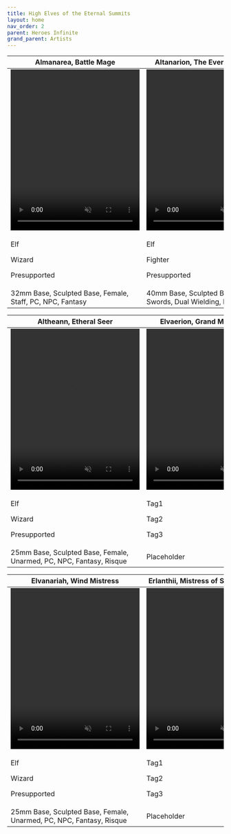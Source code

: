```yaml
---
title: High Elves of the Eternal Summits
layout: home
nav_order: 2
parent: Heroes Infinite
grand_parent: Artists
---
```


<table>
  <thead>
    <tr>
      <th>Almanarea, Battle Mage</th>
      <th>Altanarion, The Ever Reborn King</th>
    </tr>
  </thead>
  <tbody>
    <tr>
      <td>
        <a href="https://github.com/Exitalterego/tfistls/raw/main/assets/webm/infiniteheroes/highelves/Altanarion.webm" target="_blank">
          <video width='300' height='375' preload='auto' autoplay muted loop controlsList="nodownload">
            <source src="https://github.com/Exitalterego/tfistls/raw/main/assets/webm/infiniteheroes/highelves/Almanarea.webm" type="video/webm; codecs=vp8, vorbis">
          </video>  
        </a>
      </td>
      <td>
        <video width='300' height='375' preload='auto' autoplay muted loop>
          <source src="https://github.com/Exitalterego/tfistls/raw/main/assets/webm/infiniteheroes/highelves/Altanarion.webm" type="video/webm; codecs=vp8, vorbis">
        </video>        
      </td>
    </tr>
    <tr>
      <td>
        <p class="label label-green">Elf</p>
        <p class="label label-yellow">Wizard</p>
        <p class="label label-red">Presupported</p>
      </td>
      <td>
        <p class="label label-green">Elf</p>
        <p class="label label-yellow">Fighter</p>
        <p class="label label-red">Presupported</p>
      </td>
    </tr>
    <tr>
      <td>32mm Base, Sculpted Base, Female, Staff, PC, NPC, Fantasy</td>
      <td>40mm Base, Sculpted Base, Male, Swords, Dual Wielding, NPC, Fantasy</td>
    </tr>
  </tbody>
</table>

<table>
  <thead>
    <tr>
      <th>Altheann, Etheral Seer</th>
      <th>Elvaerion, Grand Master Mage</th>
    </tr>
  </thead>
  <tbody>
    <tr>
      <td>
        <video width='300' height='375' preload='auto' autoplay muted loop>
          <source src="https://github.com/Exitalterego/tfistls/raw/main/assets/webm/infiniteheroes/highelves/Altheann.webm" type="video/webm; codecs=vp8, vorbis">
        </video>
      </td>
      <td>
        <video width='300' height='375' preload='auto' autoplay muted loop>
          <source src="https://github.com/Exitalterego/tfistls/raw/main/assets/webm/infiniteheroes/highelves/Elvaerion.webm" type="video/webm; codecs=vp8, vorbis">
        </video>
      </td>
    </tr>
    <tr>
      <td>
        <p class="label label-green">Elf</p>
        <p class="label label-yellow">Wizard</p>
        <p class="label label-red">Presupported</p>
      </td>
      <td>
        <p class="label label-green">Tag1</p>
        <p class="label label-yellow">Tag2</p>
        <p class="label label-red">Tag3</p>
      </td>
    </tr>
    <tr>
      <td>25mm Base, Sculpted Base, Female, Unarmed, PC, NPC, Fantasy, Risque</td>
      <td>Placeholder</td>
    </tr>
  </tbody>
</table>

<table>
  <thead>
    <tr>
      <th>Elvanariah, Wind Mistress</th>
      <th>Erlanthii, Mistress of Stone and Earth</th>
    </tr>
  </thead>
  <tbody>
    <tr>
      <td>
        <video width='300' height='375' preload='auto' autoplay muted loop>
          <source src="https://github.com/Exitalterego/tfistls/raw/main/assets/webm/infiniteheroes/highelves/Elvanariah.webm" type="video/webm; codecs=vp8, vorbis">
        </video>
      </td>
      <td>
        <video width='300' height='375' preload='auto' autoplay muted loop>
          <source src="https://github.com/Exitalterego/tfistls/raw/main/assets/webm/infiniteheroes/highelves/Erlanthii.webm" type="video/webm; codecs=vp8, vorbis">
        </video>
      </td>
    </tr>
    <tr>
      <td>
        <p class="label label-green">Elf</p>
        <p class="label label-yellow">Wizard</p>
        <p class="label label-red">Presupported</p>
      </td>
      <td>
        <p class="label label-green">Tag1</p>
        <p class="label label-yellow">Tag2</p>
        <p class="label label-red">Tag3</p>
      </td>
    </tr>
    <tr>
      <td>25mm Base, Sculpted Base, Female, Unarmed, PC, NPC, Fantasy, Risque</td>
      <td>Placeholder</td>
    </tr>
  </tbody>
</table>

